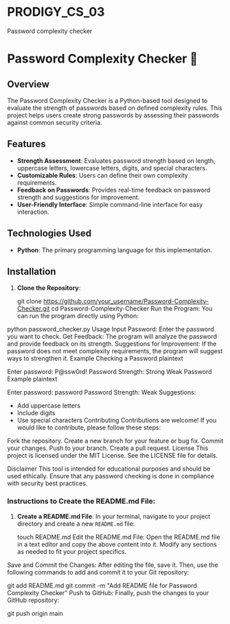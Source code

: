 # PRODIGY_CS_03
Password complexity checker

# Password Complexity Checker 🔑

## Overview
The Password Complexity Checker is a Python-based tool designed to evaluate the strength of passwords based on defined complexity rules. This project helps users create strong passwords by assessing their passwords against common security criteria.

## Features
- **Strength Assessment**: Evaluates password strength based on length, uppercase letters, lowercase letters, digits, and special characters.
- **Customizable Rules**: Users can define their own complexity requirements.
- **Feedback on Passwords**: Provides real-time feedback on password strength and suggestions for improvement.
- **User-Friendly Interface**: Simple command-line interface for easy interaction.

## Technologies Used
- **Python**: The primary programming language for this implementation.

## Installation
1. **Clone the Repository**:
   
   git clone https://github.com/your_username/Password-Complexity-Checker.git
   cd Password-Complexity-Checker
Run the Program: You can run the program directly using Python:

python password_checker.py
Usage
Input Password: Enter the password you want to check.
Get Feedback: The program will analyze the password and provide feedback on its strength.
Suggestions for Improvement: If the password does not meet complexity requirements, the program will suggest ways to strengthen it.
Example
Checking a Password
plaintext

Enter password: P@ssw0rd!
Password Strength: Strong
Weak Password Example
plaintext

Enter password: password
Password Strength: Weak
Suggestions: 
- Add uppercase letters
- Include digits
- Use special characters
Contributing
Contributions are welcome! If you would like to contribute, please follow these steps:

Fork the repository.
Create a new branch for your feature or bug fix.
Commit your changes.
Push to your branch.
Create a pull request.
License
This project is licensed under the MIT License. See the LICENSE file for details.

Disclaimer
This tool is intended for educational purposes and should be used ethically. Ensure that any password checking is done in compliance with security best practices.


### Instructions to Create the README.md File:

1. **Create a README.md File**:
   In your terminal, navigate to your project directory and create a new `README.md` file:
  
   touch README.md
Edit the README.md File: Open the README.md file in a text editor and copy the above content into it. Modify any sections as needed to fit your project specifics.

Save and Commit the Changes: After editing the file, save it. Then, use the following commands to add and commit it to your Git repository:

git add README.md
git commit -m "Add README file for Password Complexity Checker"
Push to GitHub: Finally, push the changes to your GitHub repository:

git push origin main

